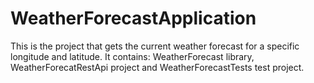 # WeatherForecastApplication

This is the project that gets the current weather forecast for a specific longitude and latitude.
It contains: WeatherForecast library, WeatherForecatRestApi project and WeatherForecastTests test project. 
